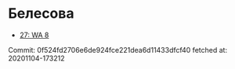 # Белесова
- [27: WA 8](27.md)

Commit: 0f524fd2706e6de924fce221dea6d11433dfcf40
 fetched at: 20201104-173212
